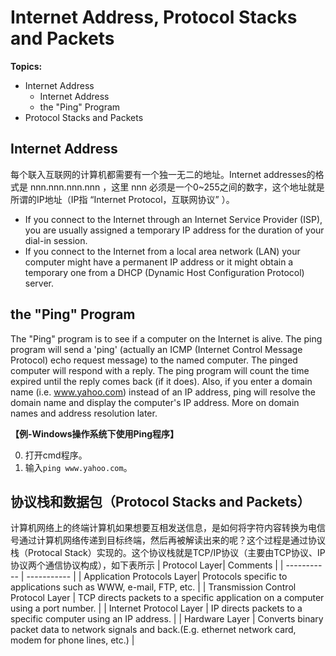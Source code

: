 # Internet Address, Protocol Stacks and Packets

**Topics:**

- Internet Address
  - Internet Address
  - the "Ping" Program
- Protocol Stacks and Packets

## Internet Address

每个联入互联网的计算机都需要有一个独一无二的地址。Internet addresses的格式是 nnn.nnn.nnn.nnn ，这里 nnn 必须是一个0~255之间的数字，这个地址就是所谓的IP地址（IP指 “Internet Protocol，互联网协议” ）。

- If you connect to the Internet through an Internet Service Provider (ISP), you are usually assigned a temporary IP address for the duration of your dial-in session.
- If you connect to the Internet from a local area network (LAN) your computer might have a permanent IP address or it might obtain a temporary one from a DHCP (Dynamic Host Configuration Protocol) server. 

## the "Ping" Program

The "Ping" program is to see if a computer on the Internet is alive. The ping program will send a 'ping' (actually an ICMP (Internet Control Message Protocol) echo request message) to the named computer. The pinged computer will respond with a reply. The ping program will count the time expired until the reply comes back (if it does). Also, if you enter a domain name (i.e. www.yahoo.com) instead of an IP address, ping will resolve the domain name and display the computer's IP address. More on domain names and address resolution later.

**【例-Windows操作系统下使用Ping程序】**

0. 打开cmd程序。
1. 输入`ping www.yahoo.com`。

## 协议栈和数据包（Protocol Stacks and Packets）

计算机网络上的终端计算机如果想要互相发送信息，是如何将字符内容转换为电信号通过计算机网络传递到目标终端，然后再被解读出来的呢？这个过程是通过协议栈（Protocal Stack）实现的。这个协议栈就是TCP/IP协议（主要由TCP协议、IP协议两个通信协议构成），如下表所示
| Protocol Layer| Comments |
| ----------- | ----------- |
| Application Protocols Layer| Protocols specific to applications such as WWW, e-mail, FTP, etc.       |
| Transmission Control Protocol Layer   | TCP directs packets to a specific application on a computer using a port number.        |
| Internet Protocol Layer   | IP directs packets to a specific computer using an IP address.        |
| Hardware Layer   | Converts binary packet data to network signals and back.(E.g. ethernet network card, modem for phone lines, etc.)        |




